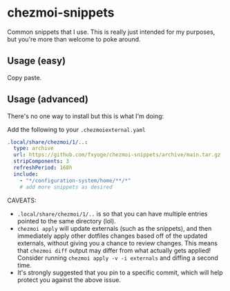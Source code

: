 # chezmoi-snippets

Common snippets that I use. This is really just intended for my purposes, but you're more than welcome to poke around.

## Usage (easy)

Copy paste.

## Usage (advanced)

There's no one way to install but this is what I'm doing:

Add the following to your `.chezmoiexternal.yaml`

```yaml
.local/share/chezmoi/1/..:
  type: archive
  url: https://github.com/fxyoge/chezmoi-snippets/archive/main.tar.gz
  stripComponents: 3
  refreshPeriod: 168h
  include:
    - "*/configuration-system/home/**/*"
    # add more snippets as desired
```

CAVEATS:
* `.local/share/chezmoi/1/..` is so that you can have multiple entries pointed to the same directory (lol).
* `chezmoi apply` will update externals (such as the snippets), and then immediately apply other dotfiles changes based off of the updated externals, without giving you a chance to review changes. This means that `chezmoi diff` output may differ from what actually gets applied! Consider running `chezmoi apply -v -i externals` and diffing a second time.
* It's strongly suggested that you pin to a specific commit, which will help protect you against the above issue.

